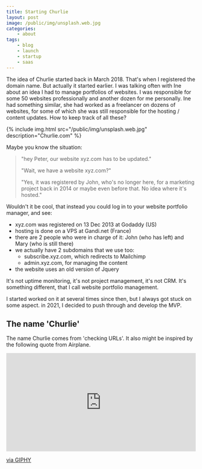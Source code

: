 ```yaml
---
title: Starting Churlie
layout: post
image: /public/img/unsplash.web.jpg
categories:
    - about
tags:
    - blog
    - launch
    - startup
    - saas
---
```

The idea of Churlie started back in March 2018. That's when I registered the domain name. But actually it started earlier. I was talking often with Ine about an idea I had to manage portfolios of websites. I was responsible for some 50 websites professionally and another dozen for me personally. Ine had something similar, she had worked as a freelancer on dozens of websites, for some of which she was still responsible for the hosting / content updates. How to keep track of all these?

{%
include img.html
src="/public/img/unsplash.web.jpg"
description="Churlie.com"
%}

Maybe you know the situation: 
> "hey Peter, our website xyz.com has to be updated."
>
> "Wait, we have a website xyz.com?"
> 
> "Yes, it was registered by John, who's no longer here, for a marketing project back in 2014 or maybe even before that. No idea where it's hosted."

Wouldn't it be cool, that instead you could log in to your website portfolio manager, and see:
* xyz.com was registered on 13 Dec 2013 at Godaddy (US)
* hosting is done on a VPS at Gandi.net (France) 
* there are 2 people who were in charge of it: John (who has left) and Mary (who is still there) 
* we actually have 2 subdomains that we use too: 
  * subscribe.xyz.com, which redirects to Mailchimp
  * admin.xyz.com, for managing the content
* the website uses an old version of Jquery

It's not uptime monitoring, it's not project management, it's not CRM. It's something different, that I call website portfolio management.

I started worked on it at several times since then, but I always got stuck on some aspect. in 2021, I decided to push through and develop the MVP.

## The name 'Churlie'

The name Churlie comes from 'checking URLs'. It also might be inspired by the following quote from Airplane.

<div style="width:100%;height:0;padding-bottom:52%;position:relative;"><iframe src="https://giphy.com/embed/3oEjHLzm4BCF8zfPy0" width="100%" height="100%" style="position:absolute" frameBorder="0" class="giphy-embed" allowFullScreen></iframe></div><p><a href="https://giphy.com/gifs/airplane-i-am-serious-surely-you-cant-be-3oEjHLzm4BCF8zfPy0">via GIPHY</a></p>
